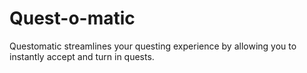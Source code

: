 # Quest-o-matic

Questomatic streamlines your questing experience by allowing you to instantly accept and turn in quests.
